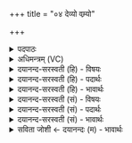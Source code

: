 +++
title = "०४ देव्यो वम्र्यो"

+++
<details><summary>पदपाठः</summary>

देव्यः॑। व॒म्र्यः। भू॒तस्य॑। प्र॒थ॒म॒जा इति॑ प्रथम॒ऽजाः। म॒खस्य॑। वः॒। अ॒द्य। शिरः॑। रा॒ध्या॒स॒म्। दे॒व॒यज॑न॒ इति॑ देव॒ऽयज॑ने। पृ॒थि॒व्याः। म॒खाय॑। त्वा॒। म॒खस्य॑। त्वा॒। शी॒र्ष्णे। ४।
</details>

<details><summary>अधिमन्त्रम् (VC)</summary>

- यज्ञो देवता
- दध्यङ्ङाथर्वण ऋषिः
- निचृत्पङ्क्तिः
- पञ्चमः
</details>

<details><summary>दयानन्द-सरस्वती (हि) - विषयः</summary>

अब विदुषी स्त्रियाँ कैसी होवें, इस विषय को अगले मन्त्र में कहा है ॥
</details>

<details><summary>दयानन्द-सरस्वती (हि) - पदार्थः</summary>

पदार्थान्वयभाषाः -  हे (प्रथमजाः) पहिले से हुई (वम्र्यः) थोड़ी अवस्थावाली (देव्यः) तेजस्विनी विदुषी स्त्रियो ! (भूतस्य) उत्पन्न हुए (मखस्य) यज्ञ की सम्बन्धिनी (पृथिव्याः) पृथिवी के (देवयजने) उस स्थान में जहाँ विद्वान् लोग सङ्गति करते हैं, (अद्य) आज (वः) तुम लोगों को (शिरः) शिर के तुल्य मैं (राध्यासम्) सम्यक् सिद्ध किया करूँ (मखस्य) यज्ञ का निर्माण करनेवाली (त्वा) तुझको (मखाय, शीर्ष्णे) शिर के तुल्य वर्त्तमान यज्ञ के लिये (त्वा) तुझको सम्यक् उद्यत वा सिद्ध करूँ ॥४ ॥
</details>

<details><summary>दयानन्द-सरस्वती (हि) - भावार्थः</summary>

भावार्थभाषाः -  हे मनुष्यो ! जब तक स्त्रियाँ विदुषी नहीं होतीं तब तक उत्तम शिक्षा भी नहीं बढ़ती है ॥४ ॥
</details>

<details><summary>दयानन्द-सरस्वती (सं) - विषयः</summary>

अथ विदुष्यः स्त्रियः कीदृश्यः स्युरित्याह ॥
</details>

<details><summary>दयानन्द-सरस्वती (सं) - पदार्थः</summary>

पदार्थान्वयभाषाः -  हे प्रथमजा वम्र्यो देव्यो विदुष्यो ! भूतस्य मखस्य पृथिव्या देवयजनेऽद्य वः शिरोवदहं राध्यासं मखस्य त्वा मखाय शीर्ष्णे त्वा राध्यासम् ॥४ ॥
</details>

<details><summary>दयानन्द-सरस्वती (सं) - भावार्थः</summary>

भावार्थभाषाः -  हे मनुष्याः ! यावत् स्त्रियो विदुष्यो न भवन्ति, तावदुत्तमा शिक्षा न वर्द्धते ॥४ ॥
</details>

<details><summary>सविता जोशी ← दयानन्दः (म) - भावार्थः</summary>

भावार्थभाषाः -  हे माणसांनो ! जोपर्यंत स्रिया विदुषी होत नाहीत तोपर्यंत उत्तम शिक्षणाची वाढ होत नाही.
</details>